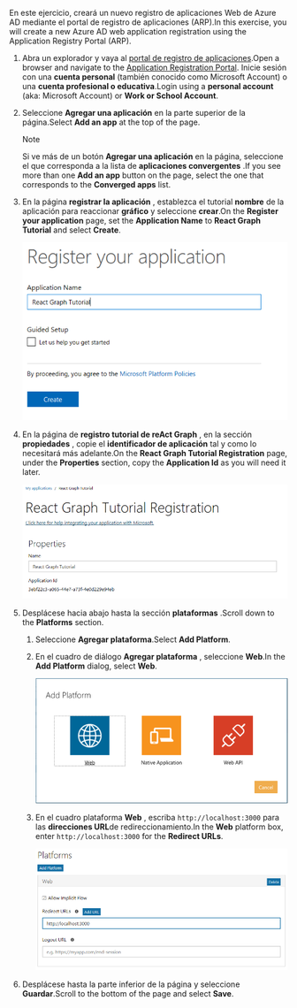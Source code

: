 <!-- markdownlint-disable MD002 MD041 -->

<span data-ttu-id="e1105-101">En este ejercicio, creará un nuevo registro de aplicaciones Web de Azure AD mediante el portal de registro de aplicaciones (ARP).</span><span class="sxs-lookup"><span data-stu-id="e1105-101">In this exercise, you will create a new Azure AD web application registration using the Application Registry Portal (ARP).</span></span>

1. <span data-ttu-id="e1105-102">Abra un explorador y vaya al [portal de registro de aplicaciones](https://apps.dev.microsoft.com).</span><span class="sxs-lookup"><span data-stu-id="e1105-102">Open a browser and navigate to the [Application Registration Portal](https://apps.dev.microsoft.com).</span></span> <span data-ttu-id="e1105-103">Inicie sesión con una **cuenta personal** (también conocido como Microsoft Account) o una **cuenta profesional o educativa**.</span><span class="sxs-lookup"><span data-stu-id="e1105-103">Login using a **personal account** (aka: Microsoft Account) or **Work or School Account**.</span></span>

1. <span data-ttu-id="e1105-104">Seleccione **Agregar una aplicación** en la parte superior de la página.</span><span class="sxs-lookup"><span data-stu-id="e1105-104">Select **Add an app** at the top of the page.</span></span>

    > [!NOTE]
    > <span data-ttu-id="e1105-105">Si ve más de un botón **Agregar una aplicación** en la página, seleccione el que corresponda a la lista de **aplicaciones convergentes** .</span><span class="sxs-lookup"><span data-stu-id="e1105-105">If you see more than one **Add an app** button on the page, select the one that corresponds to the **Converged apps** list.</span></span>

1. <span data-ttu-id="e1105-106">En la página **registrar la aplicación** , establezca el tutorial **nombre** de la aplicación para reaccionar **gráfico** y seleccione **crear**.</span><span class="sxs-lookup"><span data-stu-id="e1105-106">On the **Register your application** page, set the **Application Name** to **React Graph Tutorial** and select **Create**.</span></span>

    ![Captura de pantalla de la creación de una nueva aplicación en el sitio web del portal de registro de aplicaciones](./images/arp-create-app-01.png)

1. <span data-ttu-id="e1105-108">En la página de **registro tutorial de reAct Graph** , en la sección **propiedades** , copie el **identificador de aplicación** tal y como lo necesitará más adelante.</span><span class="sxs-lookup"><span data-stu-id="e1105-108">On the **React Graph Tutorial Registration** page, under the **Properties** section, copy the **Application Id** as you will need it later.</span></span>

    ![Captura de pantalla del identificador de la aplicación recién creada](./images/arp-create-app-02.png)

1. <span data-ttu-id="e1105-110">Desplácese hacia abajo hasta la sección **plataformas** .</span><span class="sxs-lookup"><span data-stu-id="e1105-110">Scroll down to the **Platforms** section.</span></span>

    1. <span data-ttu-id="e1105-111">Seleccione **Agregar plataforma**.</span><span class="sxs-lookup"><span data-stu-id="e1105-111">Select **Add Platform**.</span></span>
    1. <span data-ttu-id="e1105-112">En el cuadro de diálogo **Agregar plataforma** , seleccione **Web**.</span><span class="sxs-lookup"><span data-stu-id="e1105-112">In the **Add Platform** dialog, select **Web**.</span></span>

        ![Captura de pantalla que crea una plataforma para la aplicación](./images/arp-create-app-03.png)

    1. <span data-ttu-id="e1105-114">En el cuadro plataforma **Web** , escriba `http://localhost:3000` para las **direcciones URL**de redireccionamiento.</span><span class="sxs-lookup"><span data-stu-id="e1105-114">In the **Web** platform box, enter `http://localhost:3000` for the **Redirect URLs**.</span></span>

        ![Captura de pantalla de la plataforma web recién agregada para la aplicación](./images/arp-create-app-04.png)

1. <span data-ttu-id="e1105-116">Desplácese hasta la parte inferior de la página y seleccione **Guardar**.</span><span class="sxs-lookup"><span data-stu-id="e1105-116">Scroll to the bottom of the page and select **Save**.</span></span>